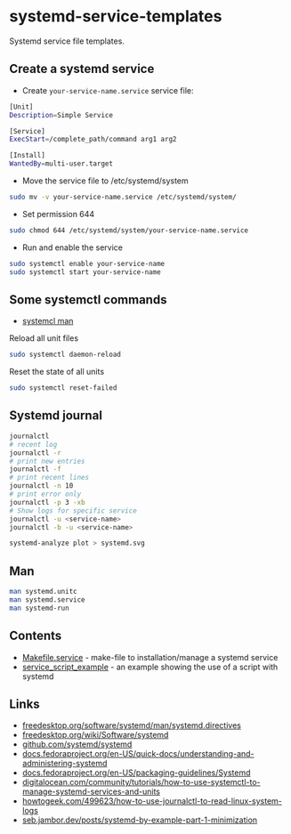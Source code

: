 # systemd-service-templates

Systemd service file templates.

## Create a systemd service

- Create `your-service-name.service` service file:

```bash
[Unit]
Description=Simple Service

[Service]
ExecStart=/complete_path/command arg1 arg2

[Install]
WantedBy=multi-user.target
```
- Move the service file to /etc/systemd/system

```bash
sudo mv -v your-service-name.service /etc/systemd/system/
```

- Set permission 644
```bash
sudo chmod 644 /etc/systemd/system/your-service-name.service
```
- Run and enable the service
```bash
sudo systemctl enable your-service-name
sudo systemctl start your-service-name
```

## Some systemctl commands

- [systemcl man](https://www.freedesktop.org/software/systemd/man/systemctl.html)

Reload all unit files
```bash
sudo systemctl daemon-reload
```

Reset the state of all units
```bash
sudo systemctl reset-failed
```

## Systemd journal

```bash
journalctl
# recent log
journalctl -r
# print new entries
journalctl -f
# print recent lines
journalctl -n 10
# print error only
journalctl -p 3 -xb
# Show logs for specific service
journalctl -u <service-name>
journalctl -b -u <service-name>

systemd-analyze plot > systemd.svg
```

## Man

```bash
man systemd.unitc
man systemd.service
man systemd-run
```

## Contents

- [Makefile.service](Makefile.service) - make-file to installation/manage a systemd service
- [service_script_example](examples/service_script_example/README.md) - an example showing the use of a script with systemd

## Links
- [freedesktop.org/software/systemd/man/systemd.directives](https://www.freedesktop.org/software/systemd/man/systemd.directives.html)
- [freedesktop.org/wiki/Software/systemd](https://www.freedesktop.org/wiki/Software/systemd/)
- [github.com/systemd/systemd](https://github.com/systemd/systemd)
- [docs.fedoraproject.org/en-US/quick-docs/understanding-and-administering-systemd](https://docs.fedoraproject.org/en-US/quick-docs/understanding-and-administering-systemd/)
- [docs.fedoraproject.org/en-US/packaging-guidelines/Systemd](https://docs.fedoraproject.org/en-US/packaging-guidelines/Systemd/)
- [digitalocean.com/community/tutorials/how-to-use-systemctl-to-manage-systemd-services-and-units](https://www.digitalocean.com/community/tutorials/how-to-use-systemctl-to-manage-systemd-services-and-units)
- [howtogeek.com/499623/how-to-use-journalctl-to-read-linux-system-logs](https://www.howtogeek.com/499623/how-to-use-journalctl-to-read-linux-system-logs/)
- [seb.jambor.dev/posts/systemd-by-example-part-1-minimization](https://seb.jambor.dev/posts/systemd-by-example-part-1-minimization/)
